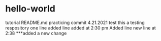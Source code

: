 # hello-world
tutorial 
README.md
practicing commit
4.21.2021 test
this a testing respository
one line added
line added at 2:30 pm
Added line 
new line at 2:38
***added a new change